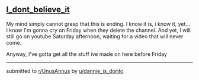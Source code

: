 ## [I_dont_believe_it](https://www.reddit.com/r/UnusAnnus/comments/jrs719/i_dont_believe_it/)
My mind simply cannot grasp that this is ending. I know it is, i know it, yet... I know I'm gonna cry on Friday when they delete the channel. And yet, I will still go on youtube Saturday afternoon, waiting for a video that will never come. 

Anyway, I've gotta get all the stuff ive made on here before Friday

---

submitted to [r/UnusAnnus](https://www.reddit.com/r/UnusAnnus) by [u/dannie_is_dorito](https://www.reddit.com/user/dannie_is_dorito)
